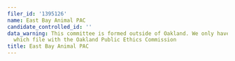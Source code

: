 ```yaml
---
filer_id: '1395126'
name: East Bay Animal PAC
candidate_controlled_id: ''
data_warning: This committee is formed outside of Oakland. We only have data on committees
  which file with the Oakland Public Ethics Commission
title: East Bay Animal PAC
---
```

